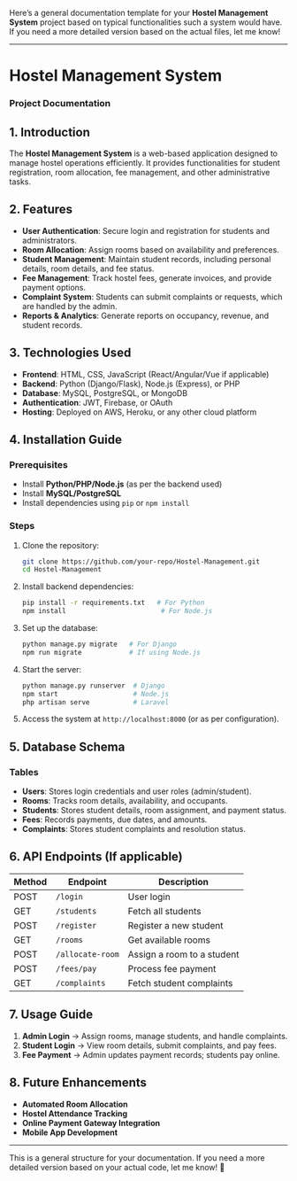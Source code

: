 Here’s a general documentation template for your **Hostel Management System** project based on typical functionalities such a system would have. If you need a more detailed version based on the actual files, let me know!  

---

# **Hostel Management System**  
### **Project Documentation**  

## **1. Introduction**  
The **Hostel Management System** is a web-based application designed to manage hostel operations efficiently. It provides functionalities for student registration, room allocation, fee management, and other administrative tasks.  

## **2. Features**  
- **User Authentication**: Secure login and registration for students and administrators.  
- **Room Allocation**: Assign rooms based on availability and preferences.  
- **Student Management**: Maintain student records, including personal details, room details, and fee status.  
- **Fee Management**: Track hostel fees, generate invoices, and provide payment options.  
- **Complaint System**: Students can submit complaints or requests, which are handled by the admin.  
- **Reports & Analytics**: Generate reports on occupancy, revenue, and student records.  

## **3. Technologies Used**  
- **Frontend**: HTML, CSS, JavaScript (React/Angular/Vue if applicable)  
- **Backend**: Python (Django/Flask), Node.js (Express), or PHP  
- **Database**: MySQL, PostgreSQL, or MongoDB  
- **Authentication**: JWT, Firebase, or OAuth  
- **Hosting**: Deployed on AWS, Heroku, or any other cloud platform  

## **4. Installation Guide**  
### **Prerequisites**  
- Install **Python/PHP/Node.js** (as per the backend used)  
- Install **MySQL/PostgreSQL**  
- Install dependencies using `pip` or `npm install`  

### **Steps**  
1. Clone the repository:  
   ```sh
   git clone https://github.com/your-repo/Hostel-Management.git
   cd Hostel-Management
   ```  
2. Install backend dependencies:  
   ```sh
   pip install -r requirements.txt   # For Python  
   npm install                        # For Node.js  
   ```  
3. Set up the database:  
   ```sh
   python manage.py migrate   # For Django  
   npm run migrate            # If using Node.js  
   ```  
4. Start the server:  
   ```sh
   python manage.py runserver  # Django  
   npm start                   # Node.js  
   php artisan serve           # Laravel  
   ```  
5. Access the system at `http://localhost:8000` (or as per configuration).  

## **5. Database Schema**  
### **Tables**  
- **Users**: Stores login credentials and user roles (admin/student).  
- **Rooms**: Tracks room details, availability, and occupants.  
- **Students**: Stores student details, room assignment, and payment status.  
- **Fees**: Records payments, due dates, and amounts.  
- **Complaints**: Stores student complaints and resolution status.  

## **6. API Endpoints (If applicable)**  
| Method  | Endpoint           | Description                   |
|---------|-------------------|-------------------------------|
| POST    | `/login`           | User login                   |
| GET     | `/students`        | Fetch all students           |
| POST    | `/register`        | Register a new student       |
| GET     | `/rooms`           | Get available rooms          |
| POST    | `/allocate-room`   | Assign a room to a student   |
| POST    | `/fees/pay`        | Process fee payment          |
| GET     | `/complaints`      | Fetch student complaints     |

## **7. Usage Guide**  
1. **Admin Login** → Assign rooms, manage students, and handle complaints.  
2. **Student Login** → View room details, submit complaints, and pay fees.  
3. **Fee Payment** → Admin updates payment records; students pay online.  

## **8. Future Enhancements**  
- **Automated Room Allocation**  
- **Hostel Attendance Tracking**  
- **Online Payment Gateway Integration**  
- **Mobile App Development**  

---

This is a general structure for your documentation. If you need a more detailed version based on your actual code, let me know! 🚀

